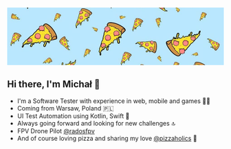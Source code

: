 ![pizzaholics theme](https://github.com/mradomyski/mradomyski/blob/main/pizzaholics.jpeg?raw=true)


## **Hi there, I'm Michał :wave:** 


- I'm a Software Tester with experience in web, mobile and games :technologist:
- Coming from Warsaw, Poland :poland: 
- UI Test Automation using Kotlin, Swift :robot: 
- Always going forward and looking for new challenges :top: 
- FPV Drone Pilot [@radosfpv](https://instagram.com/radosfpv)
- And of course loving pizza and sharing my love [@pizzaholics](https://instagram.com/pizzaholics__) :pizza:	





